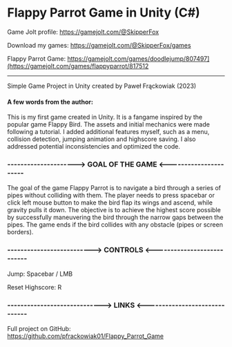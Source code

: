 # Flappy Parrot Game in Unity (C\#)

Game Jolt profile: https://gamejolt.com/@SkipperFox

Download my games: https://gamejolt.com/@SkipperFox/games

Flappy Parrot Game: https://gamejolt.com/games/doodlejump/807497](https://gamejolt.com/games/flappyparrot/817512

---
Simple Game Project in Unity created by Paweł Frąckowiak (2023)

#### A few words from the author:

This is my first game created in Unity. It is a fangame inspired by the popular game Flappy Bird. The assets and initial mechanics were made following a tutorial. I added additional features myself, such as a menu, collision detection, jumping animation and highscore saving. I also addressed potential inconsistencies and optimized the code.

### ---------------------> GOAL OF THE GAME <----------------------
The goal of the game Flappy Parrot is to navigate a bird through a series of pipes without colliding with them. The player needs to press spacebar or click left mouse button to make the bird flap its wings and ascend, while gravity pulls it down. The objective is to achieve the highest score possible by successfully maneuvering the bird through the narrow gaps between the pipes. The game ends if the bird collides with any obstacle (pipes or screen borders).
### --------------------------> CONTROLS <---------------------------
Jump:               Spacebar / LMB

Reset Highscore:    R
### -----------------------------> LINKS <------------------------------
Full project on GitHub: https://github.com/pfrackowiak01/Flappy_Parrot_Game
